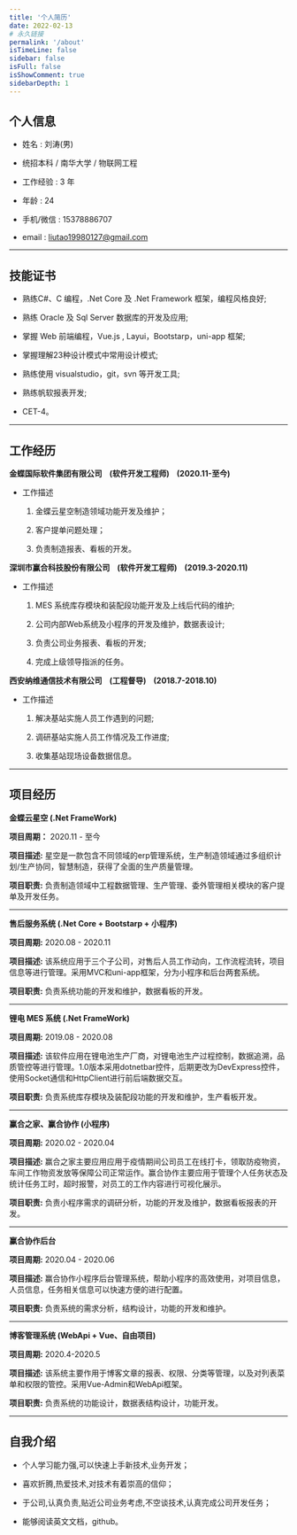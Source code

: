 ```yaml
---
title: '个人简历'
date: 2022-02-13
# 永久链接
permalink: '/about'
isTimeLine: false
sidebar: false
isFull: false
isShowComment: true
sidebarDepth: 1
---
```


## 个人信息

- 姓名 : 刘涛(男)

- 统招本科 / 南华大学 / 物联网工程

- 工作经验 : 3 年

- 年龄 : 24

- 手机/微信 : 15378886707

- email : liutao19980127@gmail.com

****

## 技能证书

- 熟练C#、C 编程，.Net Core 及 .Net Framework 框架，编程风格良好;

- 熟练 Oracle 及 Sql Server 数据库的开发及应用;

- 掌握 Web 前端编程，Vue.js , Layui，Bootstarp，uni-app 框架;

- 掌握理解23种设计模式中常用设计模式;

- 熟练使用 visualstudio，git，svn 等开发工具;

- 熟练帆软报表开发;

- CET-4。

****

## 工作经历

  **金蝶国际软件集团有限公司&nbsp;&nbsp;&nbsp;&nbsp;(软件开发工程师)&nbsp;&nbsp;&nbsp;&nbsp;(2020.11-至今)**

  - 工作描述<br>

    1. 金蝶云星空制造领域功能开发及维护；

    2. 客户提单问题处理；

    3. 负责制造报表、看板的开发。

  **深圳市赢合科技股份有限公司&nbsp;&nbsp;&nbsp;&nbsp;(软件开发工程师)&nbsp;&nbsp;&nbsp;&nbsp;(2019.3-2020.11)**

  - 工作描述<br>

    1. MES 系统库存模块和装配段功能开发及上线后代码的维护;

    2. 公司内部Web系统及小程序的开发及维护，数据表设计;

    3. 负责公司业务报表、看板的开发;

    4. 完成上级领导指派的任务。

  **西安纳维通信技术有限公司&nbsp;&nbsp;&nbsp;&nbsp;(工程督导)&nbsp;&nbsp;&nbsp;&nbsp;(2018.7-2018.10)**

  - 工作描述<br>
  
    1. 解决基站实施人员工作遇到的问题;

    2. 调研基站实施人员工作情况及工作进度;

    3. 收集基站现场设备数据信息。

*****

## 项目经历

  **金蝶云星空 (.Net FrameWork)**

  **项目周期：** 2020.11 - 至今

  **项目描述:** 星空是一款包含不同领域的erp管理系统，生产制造领域通过多组织计划/生产协同，智慧制造，获得了全面的生产质量管理。

  **项目职责:** 负责制造领域中工程数据管理、生产管理、委外管理相关模块的客户提单及开发任务。

  ****

  **售后服务系统 (.Net Core + Bootstarp + 小程序)**

  **项目周期:** 2020.08 - 2020.11

  **项目描述:** 该系统应用于三个子公司，对售后人员工作动向，工作流程流转，项目信息等进行管理。采用MVC和uni-app框架，分为小程序和后台两套系统。

  **项目职责:** 负责系统功能的开发和维护，数据看板的开发。

  ******

  **锂电 MES 系统 (.Net FrameWork)**

  **项目周期:** 2019.08 - 2020.08

  **项目描述:** 该软件应用在锂电池生产厂商，对锂电池生产过程控制，数据追溯，品质管控等进行管理。1.0版本采用dotnetbar控件，后期更改为DevExpress控件，使用Socket通信和HttpClient进行前后端数据交互。

  **项目职责:** 负责系统库存模块及装配段功能的开发和维护，生产看板开发。

  ******

  **赢合之家、赢合协作 (小程序)**

  **项目周期:** 2020.02 - 2020.04

  **项目描述:** 赢合之家主要应用应用于疫情期间公司员工在线打卡，领取防疫物资，车间工作物资发放等保障公司正常运作。赢合协作主要应用于管理个人任务状态及统计任务工时，超时报警，对员工的工作内容进行可视化展示。

  **项目职责:** 负责小程序需求的调研分析，功能的开发及维护，数据看板报表的开发。

  *****

  **赢合协作后台**

  **项目周期:** 2020.04 - 2020.06

  **项目描述:** 赢合协作小程序后台管理系统，帮助小程序的高效使用，对项目信息，人员信息，任务相关信息可以快速方便的进行配置。

  **项目职责:** 负责系统的需求分析，结构设计，功能的开发和维护。

  **********

  **博客管理系统 (WebApi + Vue、自由项目)**

  **项目周期:** 2020.4-2020.5

  **项目描述:** 该系统主要作用于博客文章的报表、权限、分类等管理，以及对列表菜单和权限的管控。采用Vue-Admin和WebApi框架。

  **项目职责:** 负责系统的功能设计，数据表结构设计，功能开发。

  ********


## 自我介绍

- 个人学习能力强,可以快速上手新技术,业务开发；

- 喜欢折腾,热爱技术,对技术有着崇高的信仰；

- 于公司,认真负责,贴近公司业务考虑,不空谈技术,认真完成公司开发任务；

- 能够阅读英文文档，github。
